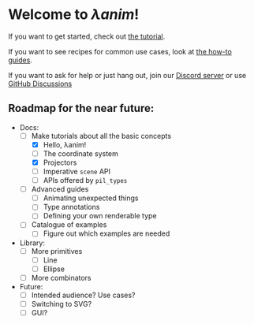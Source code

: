 # Welcome to _λanim_!

If you want to get started, check out [the tutorial](tutorial/installation).

If you want to see recipes for common use cases, look at [the how-to guides](howtos).

If you want to ask for help or just hang out, join our [Discord server](https://discord.gg/R34zxGQT)
or use [GitHub Discussions](https://github.com/decorator-factory/lanim/discussions)

## Roadmap for the near future:

- Docs:
    - [ ] Make tutorials about all the basic concepts
        - [X] Hello, λanim!
        - [ ] The coordinate system
        - [X] Projectors
        - [ ] Imperative `scene` API
        - [ ] APIs offered by `pil_types`
    - [ ] Advanced guides
        - [ ] Animating unexpected things
        - [ ] Type annotations
        - [ ] Defining your own renderable type
    - [ ] Catalogue of examples
        - [ ] Figure out which examples are needed

- Library:
    - [ ] More primitives
        - [ ] Line
        - [ ] Ellipse
    - [ ] More combinators

- Future:
    - [ ] Intended audience? Use cases?
    - [ ] Switching to SVG?
    - [ ] GUI?
